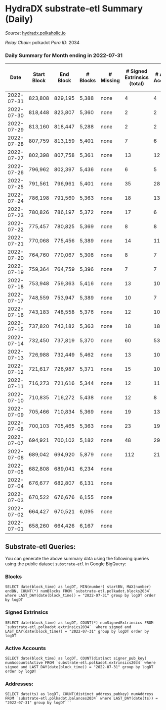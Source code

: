 # HydraDX substrate-etl Summary (Daily)

_Source_: [hydradx.polkaholic.io](https://hydradx.polkaholic.io)

*Relay Chain*: polkadot
*Para ID*: 2034



### Daily Summary for Month ending in 2022-07-31


| Date | Start Block | End Block | # Blocks | # Missing | # Signed Extrinsics (total) | # Active Accounts | # Addresses with Balances | # Events | # Transfers | # XCM Transfers In | # XCM Transfers Out |
| ---- | ----------- | --------- | -------- | --------- | --------------------------- | ----------------- | ------------------------- | -------- | ----------- | ------------------ | ------------------- |
| 2022-07-31 | 823,808 | 829,195 | 5,388 | none  | 4 | 4 | 21,131 | 16,423 |   |   |   |
| 2022-07-30 | 818,448 | 823,807 | 5,360 | none  | 2 | 2 | 21,131 | 16,332 |   |   |   |
| 2022-07-29 | 813,160 | 818,447 | 5,288 | none  | 2 | 2 | 21,131 | 16,178 |   |   |   |
| 2022-07-28 | 807,759 | 813,159 | 5,401 | none  | 7 | 6 | 21,131 | 16,466 |   |   |   |
| 2022-07-27 | 802,398 | 807,758 | 5,361 | none  | 13 | 12 | 21,130 | 16,429 |   |   |   |
| 2022-07-26 | 796,962 | 802,397 | 5,436 | none  | 6 | 5 | 21,130 | 16,569 |   |   |   |
| 2022-07-25 | 791,561 | 796,961 | 5,401 | none  | 35 | 28 | 21,130 | 16,620 |   |   |   |
| 2022-07-24 | 786,198 | 791,560 | 5,363 | none  | 18 | 13 | 21,130 | 16,406 | 3  |   |   |
| 2022-07-23 | 780,826 | 786,197 | 5,372 | none  | 17 | 6 | 21,129 | 16,507 | 3  |   |   |
| 2022-07-22 | 775,457 | 780,825 | 5,369 | none  | 8 | 8 | 21,129 | 16,379 |   |   |   |
| 2022-07-21 | 770,068 | 775,456 | 5,389 | none  | 14 | 11 | 21,128 | 16,511 |   |   |   |
| 2022-07-20 | 764,760 | 770,067 | 5,308 | none  | 8 | 7 | 21,128 | 16,185 |   |   |   |
| 2022-07-19 | 759,364 | 764,759 | 5,396 | none  | 7 | 7 | 21,128 | 16,518 |   |   |   |
| 2022-07-18 | 753,948 | 759,363 | 5,416 | none  | 13 | 10 | 21,127 | 16,541 |   |   |   |
| 2022-07-17 | 748,559 | 753,947 | 5,389 | none  | 10 | 7 | 21,126 | 16,498 |   |   |   |
| 2022-07-16 | 743,183 | 748,558 | 5,376 | none  | 12 | 10 | 21,126 | 16,405 |   |   |   |
| 2022-07-15 | 737,820 | 743,182 | 5,363 | none  | 18 | 18 | 21,126 | 16,451 |   |   |   |
| 2022-07-14 | 732,450 | 737,819 | 5,370 | none  | 60 | 53 | 21,125 | 16,510 |   |   |   |
| 2022-07-13 | 726,988 | 732,449 | 5,462 | none  | 13 | 10 | 21,124 | 16,732 |   |   |   |
| 2022-07-12 | 721,617 | 726,987 | 5,371 | none  | 15 | 10 | 21,124 | 16,393 |   |   |   |
| 2022-07-11 | 716,273 | 721,616 | 5,344 | none  | 12 | 11 | 21,124 | 16,368 |   |   |   |
| 2022-07-10 | 710,835 | 716,272 | 5,438 | none  | 12 | 8 | 21,124 | 16,590 |   |   |   |
| 2022-07-09 | 705,466 | 710,834 | 5,369 | none  | 19 | 13 | 21,121 | 16,459 |   |   |   |
| 2022-07-08 | 700,103 | 705,465 | 5,363 | none  | 23 | 19 | 21,121 | 16,395 |   |   |   |
| 2022-07-07 | 694,921 | 700,102 | 5,182 | none  | 48 | 29 | 21,121 | 15,923 |   |   |   |
| 2022-07-06 | 689,042 | 694,920 | 5,879 | none  | 112 | 21 | 21,121 | 17,769 | 34,438  |   |   |
| 2022-07-05 | 682,808 | 689,041 | 6,234 | none  |  |  | 32 | 18,707 |   |   |   |
| 2022-07-04 | 676,677 | 682,807 | 6,131 | none  |  |  | 32 | 18,399 |   |   |   |
| 2022-07-03 | 670,522 | 676,676 | 6,155 | none  |  |  | 32 | 18,470 |   |   |   |
| 2022-07-02 | 664,427 | 670,521 | 6,095 | none  |  |  | 32 | 18,293 |   |   |   |
| 2022-07-01 | 658,260 | 664,426 | 6,167 | none  |  |  | 32 | 18,506 |   |   |   |

## Substrate-etl Queries:
You can generate the above summary data using the following queries using the public dataset `substrate-etl` in Google BigQuery:


### Blocks
```
SELECT date(block_time) as logDT, MIN(number) startBN, MAX(number) endBN, COUNT(*) numBlocks FROM `substrate-etl.polkadot.blocks2034`  where LAST_DAY(date(block_time)) = "2022-07-31" group by logDT order by logDT
```


### Signed Extrinsics
```
SELECT date(block_time) as logDT, COUNT(*) numSignedExtrinsics FROM `substrate-etl.polkadot.extrinsics2034`  where signed and LAST_DAY(date(block_time)) = "2022-07-31" group by logDT order by logDT
```


### Active Accounts
```
SELECT date(block_time) as logDT, COUNT(distinct signer_pub_key) numAccountsActive FROM `substrate-etl.polkadot.extrinsics2034` where signed and LAST_DAY(date(block_time)) = "2022-07-31" group by logDT order by logDT
```


### Addresses:
```
SELECT date(ts) as logDT, COUNT(distinct address_pubkey) numAddress FROM `substrate-etl.polkadot.balances2034` where LAST_DAY(date(ts)) = "2022-07-31" group by logDT```

